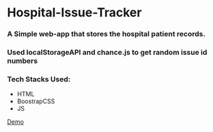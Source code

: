 # Hospital-Issue-Tracker
### A Simple web-app that stores the hospital patient records.
### Used localStorageAPI and chance.js to get random issue id numbers

 ### Tech Stacks Used:
 * HTML
 * BoostrapCSS
 * JS
 
 [Demo](https://hospital-issue-tracker.netlify.app/)
 

 
 
